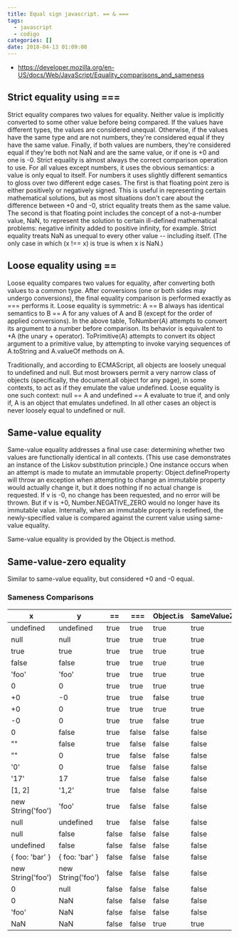 ```yaml
---
title: Equal sign javascript. == & ===
tags:
  - javascript
  - codigo
categories: []
date: 2018-04-13 01:09:08
---
```


* https://developer.mozilla.org/en-US/docs/Web/JavaScript/Equality_comparisons_and_sameness

## Strict equality using === 
Strict equality compares two values for equality. Neither value is implicitly converted to some other value before being compared. If the values have different types, the values are considered unequal. Otherwise, if the values have the same type and are not numbers, they're considered equal if they have the same value. Finally, if both values are numbers, they're considered equal if they're both not NaN and are the same value, or if one is +0 and one is -0. 
Strict equality is almost always the correct comparison operation to use. For all values except numbers, it uses the obvious semantics: a value is only equal to itself. For numbers it uses slightly different semantics to gloss over two different edge cases. The first is that floating point zero is either positively or negatively signed. This is useful in representing certain mathematical solutions, but as most situations don't care about the difference between +0 and -0, strict equality treats them as the same value. The second is that floating point includes the concept of a not-a-number value, NaN, to represent the solution to certain ill-defined mathematical problems: negative infinity added to positive infinity, for example. Strict equality treats NaN as unequal to every other value -- including itself. (The only case in which (x !== x) is true is when x is NaN.)
## Loose equality using == 
Loose equality compares two values for equality, after converting both values to a common type.  After conversions (one or both sides may undergo conversions), the final equality comparison is performed exactly as === performs it.  Loose equality is symmetric: A == B always has identical semantics to B == A for any values of A and B (except for the order of applied conversions). 
In the above table, ToNumber(A) attempts to convert its argument to a number before comparison.  Its behavior is equivalent to +A (the unary + operator).  ToPrimitive(A) attempts to convert its object argument to a primitive value, by attempting to invoke varying sequences of A.toString and A.valueOf methods on A.

Traditionally, and according to ECMAScript, all objects are loosely unequal to undefined and null.  But most browsers permit a very narrow class of objects (specifically, the document.all object for any page), in some contexts, to act as if they emulate the value undefined.  Loose equality is one such context:  null == A and undefined == A evaluate to true if, and only if, A is an object that emulates undefined.  In all other cases an object is never loosely equal to undefined or null.
## Same-value equality  
Same-value equality addresses a final use case: determining whether two values are functionally identical in all contexts.  (This use case demonstrates an instance of the Liskov substitution principle.) One instance occurs when an attempt is made to mutate an immutable property:
Object.defineProperty will throw an exception when attempting to change an immutable property would actually change it, but it does nothing if no actual change is requested.  If v is -0, no change has been requested, and no error will be thrown.  But if v is +0, Number.NEGATIVE_ZERO would no longer have its immutable value.  Internally, when an immutable property is redefined, the newly-specified value is compared against the current value using same-value equality.

Same-value equality is provided by the Object.is method.
## Same-value-zero equality 
Similar to same-value equality, but considered +0 and -0 equal. 


### Sameness Comparisons
x|y|==|===|Object.is|SameValueZero|
-|-|--|---|---------|-------------|
undefined|undefined|true|true|true|true
null|null|true|true|true|true
true|true|true|true|true|true
false|false|true|true|true|true
'foo'|'foo'|true|true|true|true
0|0|true|true|true|true
+0|-0|true|true|false|true
+0|0|true|true|true|true
-0|0|true|true|false|true
0|false|true|false|false|false
""|false|true|false|false|false
""|0|true|false|false|false
'0'|0|true|false|false|false
'17'|17|true|false|false|false
[1, 2]|'1,2'|true|false|false|false
new String('foo')|'foo'|true|false|false|false
null|undefined|true|false|false|false
null|false|false|false|false|false
undefined|false|false|false|false|false
{ foo: 'bar' }|{ foo: 'bar' }|false|false|false|false
new String('foo')|new String('foo')|false|false|false|false
0|null|false|false|false|false
0|NaN|false|false|false|false
'foo'|NaN|false|false|false|false
NaN|NaN|false|false|true|true